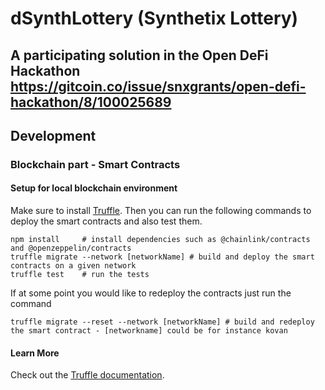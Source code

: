 # dSynthLottery (Synthetix Lottery)
A participating solution in the Open DeFi Hackathon https://gitcoin.co/issue/snxgrants/open-defi-hackathon/8/100025689
--------------------------------------------------------------------------------- 
## Development
### Blockchain part - Smart Contracts

#### Setup for local blockchain environment

Make sure to install [Truffle](https://www.trufflesuite.com/docs/truffle/getting-started/installation). 
Then you can run the following commands to deploy the smart contracts and also test them.

```PS
npm install     # install dependencies such as @chainlink/contracts and @openzeppelin/contracts
truffle migrate --network [networkName] # build and deploy the smart contracts on a given network
truffle test    # run the tests
```

If at some point you would like to redeploy the contracts just run the command

```PS
truffle migrate --reset --network [networkName] # build and redeploy the smart contract - [networkname] could be for instance kovan
```

#### Learn More

Check out the [Truffle documentation](https://www.trufflesuite.com/docs/truffle/overview).
